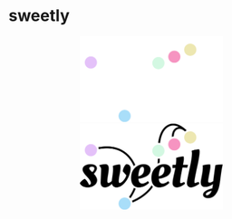 # sweetly

<!-- ![sweetly](/static/sweetly_dark_mode.svg#gh-dark-mode-only) -->
<!-- ![sweetly](/static/sweetly_light_mode.svg#gh-light-mode-only) -->

<p align="center">
<img src="/static/sweetly_dark_mode.svg#gh-dark-mode-only" width="50%">
<img src="/static/sweetly_light_mode.svg#gh-light-mode-only" width="50%">
</p>
